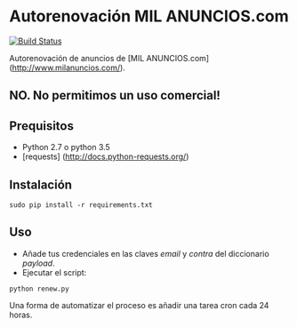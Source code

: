 # Autorenovación MIL ANUNCIOS.com

[![Build Status](https://travis-ci.org/3clypse/milanuncios.svg?branch=master)](https://travis-ci.org/3clypse/milanuncios)

Autorenovación de anuncios de [MIL ANUNCIOS.com] (http://www.milanuncios.com/).

## NO. No permitimos un uso comercial! 

## Prequisitos

 * Python 2.7 o python 3.5
 * [requests] (http://docs.python-requests.org/)

## Instalación

```
sudo pip install -r requirements.txt
```

## Uso

- Añade tus credenciales en las claves *email* y *contra* del diccionario *payload*.
- Ejecutar el script:

```
python renew.py
```

Una forma de automatizar el proceso es añadir una tarea cron cada 24 horas.

